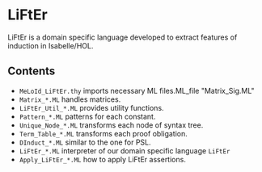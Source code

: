 # LiFtEr

LiFtEr is a domain specific language developed to extract features of induction in Isabelle/HOL.

## Contents
- `MeLoId_LiFtEr.thy` imports necessary ML files.ML_file "Matrix_Sig.ML"
- `Matrix_*.ML`         handles matrices.
- `LiFtEr_Util_*.ML`    provides utility functions.
- `Pattern_*.ML`        patterns for each constant.
- `Unique_Node_*.ML`    transforms each node of syntax tree.
- `Term_Table_*.ML`     transforms each proof obligation.
- `DInduct_*.ML`        similar to the one for PSL.
- `LiFtEr_*.ML`         interpreter of our domain specific language `LiFtEr`
- `Apply_LiFtEr_*.ML`   how to apply LiFtEr assertions.